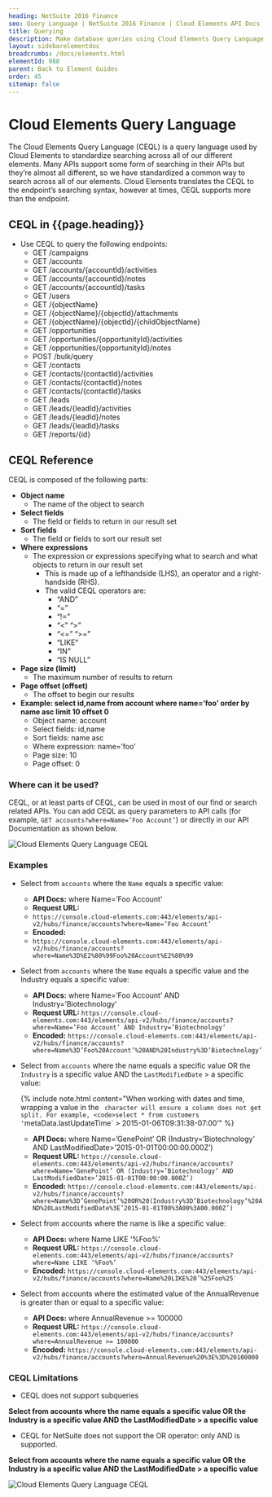 ```yaml
---
heading: NetSuite 2016 Finance
seo: Query Language | NetSuite 2016 Finance | Cloud Elements API Docs
title: Querying
description: Make database queries using Cloud Elements Query Language.
layout: sidebarelementdoc
breadcrumbs: /docs/elements.html
elementId: 988
parent: Back to Element Guides
order: 45
sitemap: false
---
```


# Cloud Elements Query Language

The Cloud Elements Query Language (CEQL) is a query language used by
Cloud Elements to standardize searching across all of our different
elements. Many APIs support some form of searching in their APIs but
they’re almost all different, so we have standardized a common way to
search across all of our elements. Cloud Elements translates the CEQL to
the endpoint’s searching syntax, however at times, CEQL supports more
than the endpoint.

## CEQL in {{page.heading}}

* Use CEQL to query the following endpoints:
  * GET /campaigns
  * GET /accounts
  * GET /accounts/{accountId}/activities
  * GET /accounts/{accountId}/notes
  * GET /accounts/{accountId}/tasks
  * GET /users
  * GET /{objectName}
  * GET /{objectName}/{objectId}/attachments
  * GET /{objectName}/{objectId}/{childObjectName}
  * GET /opportunities
  * GET /opportunities/{opportunityId}/activities
  * GET /opportunities/{opportunityId}/notes
  * POST /bulk/query
  * GET /contacts
  * GET /contacts/{contactId}/activities
  * GET /contacts/{contactId}/notes
  * GET /contacts/{contactId}/tasks
  * GET /leads
  * GET /leads/{leadId}/activities
  * GET /leads/{leadId}/notes
  * GET /leads/{leadId}/tasks
  * GET /reports/{id}

## CEQL Reference

CEQL is composed of the following parts:

* __Object name__
  * The name of the object to search
* __Select fields__
  * The field or fields to return in our result set
* __Sort fields__
  * The field or fields to sort our result set
* __Where expressions__
  * The expression or expressions specifying what to search and what objects to return in our result set
    * This is made up of a left­hand­side (LHS), an operator and a right­hand­side (RHS).
    * The valid CEQL operators are:
      * “AND”
      * “=”
      * “!=”
      * “<” “>”
      * “<=” “>=”
      * “LIKE”
      * “IN”
      * “IS NULL”
* __Page size (limit)__
  * The maximum number of results to return
* __Page offset (offset)__
  * The offset to begin our results
* __Example: select id,name from account where name=’foo’ order by name asc limit 10 offset 0__
  * Object name: account
  * Select fields: id,name
  * Sort fields: name asc
  * Where expression: name=’foo’
  * Page size: 10
  * Page offset: 0

### Where can it be used?

CEQL, or at least parts of CEQL, can be used in most of our find or
search related APIs. You can add CEQL as query parameters to API calls
(for example, `GET accounts?where=Name=’Foo Account’`) or directly in
our API Documentation as shown below.

![Cloud Elements Query Language CEQL](/assets/img/ceql-description.png)

### Examples

* Select from `accounts` where the `Name` equals a specific value:
  * __API Docs:__ where Name=’Foo Account’
  * __Request URL:__
  * `https://console.cloud-elements.com:443/elements/api-v2/hubs/finance/accounts?where=Name=’Foo Account’`
  * __Encoded:__
  * `https://console.cloud-elements.com:443/elements/api-v2/hubs/finance/accounts?where=Name%3D%E2%80%99Foo%20Account%E2%80%99`
* Select from `accounts` where the `Name` equals a specific value and the Industry equals a specific value:
  * __API Docs:__ where Name=’Foo Account’ AND Industry=’Biotechnology’
  * __Request URL:__ `https://console.cloud-elements.com:443/elements/api-v2/hubs/finance/accounts?where=Name=’Foo Account’ AND Industry=’Biotechnology’`
  * __Encoded:__ `https://console.cloud-elements.com:443/elements/api-v2/hubs/finance/accounts?where=Name%3D’Foo%20Account’%20AND%20Industry%3D’Biotechnology’`
* Select from `accounts` where the name equals a specific value OR the `Industry` is a specific value AND the `LastModifiedDate` > a specific value:

    {% include note.html content="When working with dates and time, wrapping a value in the ` character will ensure a column does not get split. For example, <code>select * from customers ‘`metaData.lastUpdateTime` > 2015-01-06T09:31:38-07:00’</code>" %}

  * __API Docs:__ where Name=’GenePoint’ OR (Industry=’Biotechnology’ AND LastModifiedDate>’2015-01-01T00:00:00.000Z’)
  * __Request URL:__ `https://console.cloud-elements.com:443/elements/api-v2/hubs/finance/accounts?where=Name=’GenePoint’ OR (Industry=’Biotechnology’ AND LastModifiedDate>’2015-01-01T00:00:00.000Z’)`
  * __Encoded:__ `https://console.cloud-elements.com:443/elements/api-v2/hubs/finance/accounts?where=Name%3D’GenePoint’%20OR%20(Industry%3D’Biotechnology’%20AND%20LastModifiedDate%3E’2015-01-01T00%3A00%3A00.000Z’)`
* Select from accounts where the name is like a specific value:
  * __API Docs:__ where Name LIKE ‘%Foo%’
  * __Request URL:__ `https://console.cloud-elements.com:443/elements/api-v2/hubs/finance/accounts?where=Name LIKE ‘%Foo%’`
  * __Encoded:__ `https://console.cloud-elements.com:443/elements/api-v2/hubs/finance/accounts?where=Name%20LIKE%20’%25Foo%25′`
* Select from accounts where the estimated value of the AnnualRevenue is greater than or equal to a specific value:
  * __API Docs:__ where AnnualRevenue >= 100000
  * __Request URL:__ `https://console.cloud-elements.com:443/elements/api-v2/hubs/finance/accounts?where=AnnualRevenue >= 100000`
  * __Encoded:__ `https://console.cloud-elements.com:443/elements/api-v2/hubs/finance/accounts?where=AnnualRevenue%20%3E%3D%20100000`

### CEQL Limitations

* CEQL does not support sub­queries

__Select from accounts where the name equals a specific value OR the Industry is a specific value AND the LastModifiedDate > a specific value__

* CEQL for NetSuite does not support the OR operator: only AND is supported.

__Select from accounts where the name equals a specific value OR the Industry is a specific value AND the LastModifiedDate > a specific value__

![Cloud Elements Query Language CEQL](/assets/img/ceql-example.png)
